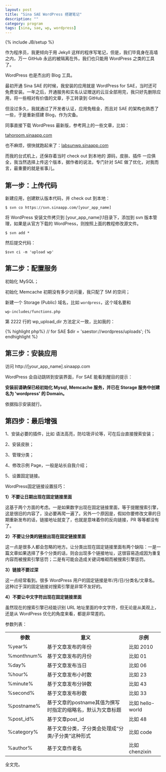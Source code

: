 ```yaml
---
layout: post
title: "Sina SAE WordPress 搭建笔记"
description: ""
category: program
tags: [sina, sae, wp, wordpress]
---
```

{% include JB/setup %}

作为程序员，我更倾向于用 Jekyll 这样的程序写笔记，但是，我们毕竟身在高墙之内，万一 GitHub 永远的被隔离在外，我们也只能用 WordPress 之类的工具了。

WordPress 也是杰出的 Blog 工具。

最初开通 Sina SAE 的时候，我安装的应用就是 WordPress for SAE，当时还可免费安装。一年之后，开通服务和实名认证赠送的云豆全部用完，我只好先删除应用，将一些相对有价值的文章，手工转录到 GitHub。

但没过多久，我就通过了开发者认证，应用免租金，而且对 SAE 的架构也熟悉了一些，于是重新搭建 Blog，作为灾备。

同事直接下载 WordPress 最新版，参考网上的一些文章，比如：

[tahoroom.sinaapp.com](http://tahoroom.sinaapp.com/?p=2013)

也不麻烦，很快就跑起来了：[labsunwp.sinaapp.com](http://labsunwp.sinaapp.com/)

而我的台式机上，还保存着当时 check out 到本地的 源码，皮肤、插件 一应俱全，我当然选择上传这个版本，据作者的说法，专门针对 SAE 做了优化，对我而言，最重要的就是省事儿。

## 第一步：上传代码

新建应用，创建默认版本代码，并 check out 到本地：

`$ svn co https://svn.sinaapp.com/[your_app_name]`

将 WordPress 安装文件拷贝到 \[your_app_name]\\1目录下，添加到 svn 版本管理，如果是从官方下载的 WordPress，则按照上面的教程修改源文件。

`$ svn add *`

然后提交代码：

`$svn ci -m 'upload wp'`

## 第二步：配置服务

初始化 MySQL； 

初始化 Memcache 初期没有多少访问量，我只配了 5M 的空间； 

新建一个 Storage (Public) 域名，比如 `wordpress`，这个域名要和 

`wp-includes/functions.php`

第 2222 行的 wp_upload_dir 方法定义一致，比如我的：

{% highlight php%}
// for SAE
$dir = 'saestor://wordpress/uploads';
{% endhighlight %}

## 第三步：安装应用

访问 http://\[your_app_name].sinaapp.com

WordPress 会自动跳转到安装界面，For SAE 能看到醒目的提示：

**安装前请确保已经初始化 Mysql, Memcache 服务，并已在 Storage 服务中创建名为 'wordpress' 的 Domain。**

依据指示安装就行。

## 第四步：最后增强

1、安装必要的插件，比如 语法高亮，防垃圾评论等，可在后台直接搜索安装；

2、安装皮肤； 

3、管理分类； 

4、修改示例 Page，一般是站长自我介绍； 

5、设置固定链接。

WordPress固定链接设置技巧：

**1）不要让日期出现在固定链接里面**

这基于两个方面的考虑。一是如果数字出现在固定链接里面，等于提醒搜索引擎，这是很旧的内容了，没必要再爬一遍了。另外一个原因是，假如你要修改文章的日期重新发布的话，链接地址就变了，也就是意味着你的反向链接，PR 等等都没有了。

**2）不要让分类的链接出现在固定链接里面**

这一点是很多人都会忽略的地方。让分类出现在固定链接里面有两个缺陷：一是一篇文章如果选择了多个分类的话，则会出现多个链接地址，这很容易造成因为重复内容而被搜索引擎惩罚；二是有可能会造成关键词堆砌而被搜索引擎惩罚。

**3）链接不要过深**

这一点经常看到。很多 WordPress 用户的固定链接是年/月/日/分类名/文章名。这种过于深的固定链接对搜索引擎是非常不友好的。

**4）不要让中文字符出现在固定链接里面**

虽然现在的搜索引擎已经能识别 URL 地址里面的中文字符，但无论是从美观上，还是从 WordPress 优化的角度来看，都是非常差的。

参数列表：

<table class="table table-bordered table-hover table-striped"><tbody>
<tr>
<th class="confluenceTh">参数</th>
<th class="confluenceTh">意义</th>
<th class="confluenceTh">示例</th>
</tr>
<tr>
<td>%year%</td>
<td>基于文章发布的年份</td>
<td>比如 2010</td>
</tr>
<tr>
<td>%monthnum%</td>
<td>基于文章发布的月份</td>
<td>比如 01</td>
</tr>
<tr>
<td>%day%</td>
<td>基于文章发布当日</td>
<td>比如 06</td>
</tr>
<tr>
<td>%hour%</td>
<td>基于文章发布小时数</td>
<td>比如 23</td>
</tr>
<tr>
<td>%minute%</td>
<td>基于文章发布分钟数</td>
<td>比如 43</td>
</tr>
<tr>
<td>%second%</td>
<td>基于文章发布秒数</td>
<td>比如 33</td>
</tr>
<tr>
<td>%postname%</td>
<td>基于文章的postname其值为撰写时指定的缩略名，默认为文章标题</td>
<td>比如 hello-world</td>
</tr>
<tr>
<td>%post_id%</td>
<td>基于文章post_id</td>
<td>比如 48</td>
</tr>
<tr>
<td>%category%</td>
<td>基于文章分类，子分类会处理成“分类/子分类”这种形式</td>
<td>比如 code</td>
</tr>
<tr>
<td>%author%</td>
<td>基于文章作者名</td>
<td>比如 chenzixin</td>
</tr>
</tbody></table>

全文完。







